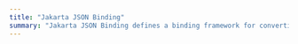 ```yaml
---
title: "Jakarta JSON Binding"
summary: "Jakarta JSON Binding defines a binding framework for converting Java(R) objects to and from JSON documents."
---
```


